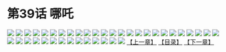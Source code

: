 # 第39话 哪吒
![](https://s1.baozimh.com/scomic/sanyanxiaotianlu-samanhua/0/38-eup3/1.jpg)
![](https://s1.baozimh.com/scomic/sanyanxiaotianlu-samanhua/0/38-eup3/2.jpg)
![](https://s1.baozimh.com/scomic/sanyanxiaotianlu-samanhua/0/38-eup3/3.jpg)
![](https://s1.baozimh.com/scomic/sanyanxiaotianlu-samanhua/0/38-eup3/4.jpg)
![](https://s1.baozimh.com/scomic/sanyanxiaotianlu-samanhua/0/38-eup3/5.jpg)
![](https://s1.baozimh.com/scomic/sanyanxiaotianlu-samanhua/0/38-eup3/6.jpg)
![](https://s1.baozimh.com/scomic/sanyanxiaotianlu-samanhua/0/38-eup3/7.jpg)
![](https://s1.baozimh.com/scomic/sanyanxiaotianlu-samanhua/0/38-eup3/8.jpg)
![](https://s1.baozimh.com/scomic/sanyanxiaotianlu-samanhua/0/38-eup3/9.jpg)
![](https://s1.baozimh.com/scomic/sanyanxiaotianlu-samanhua/0/38-eup3/10.jpg)
![](https://s1.baozimh.com/scomic/sanyanxiaotianlu-samanhua/0/38-eup3/11.jpg)
![](https://s1.baozimh.com/scomic/sanyanxiaotianlu-samanhua/0/38-eup3/12.jpg)
![](https://s1.baozimh.com/scomic/sanyanxiaotianlu-samanhua/0/38-eup3/13.jpg)
![](https://s1.baozimh.com/scomic/sanyanxiaotianlu-samanhua/0/38-eup3/14.jpg)
![](https://s1.baozimh.com/scomic/sanyanxiaotianlu-samanhua/0/38-eup3/15.jpg)
![](https://s1.baozimh.com/scomic/sanyanxiaotianlu-samanhua/0/38-eup3/16.jpg)
![](https://s1.baozimh.com/scomic/sanyanxiaotianlu-samanhua/0/38-eup3/17.jpg)
![](https://s1.baozimh.com/scomic/sanyanxiaotianlu-samanhua/0/38-eup3/18.jpg)
![](https://s1.baozimh.com/scomic/sanyanxiaotianlu-samanhua/0/38-eup3/19.jpg)
![](https://s1.baozimh.com/scomic/sanyanxiaotianlu-samanhua/0/38-eup3/20.jpg)
![](https://s1.baozimh.com/scomic/sanyanxiaotianlu-samanhua/0/38-eup3/21.jpg)
![](https://s1.baozimh.com/scomic/sanyanxiaotianlu-samanhua/0/38-eup3/22.jpg)
![](https://s1.baozimh.com/scomic/sanyanxiaotianlu-samanhua/0/38-eup3/23.jpg)
![](https://s1.baozimh.com/scomic/sanyanxiaotianlu-samanhua/0/38-eup3/24.jpg)
![](https://s1.baozimh.com/scomic/sanyanxiaotianlu-samanhua/0/38-eup3/25.jpg)
![](https://s1.baozimh.com/scomic/sanyanxiaotianlu-samanhua/0/38-eup3/26.jpg)
![](https://s1.baozimh.com/scomic/sanyanxiaotianlu-samanhua/0/38-eup3/27.jpg)
![](https://s1.baozimh.com/scomic/sanyanxiaotianlu-samanhua/0/38-eup3/28.jpg)
![](https://s1.baozimh.com/scomic/sanyanxiaotianlu-samanhua/0/38-eup3/29.jpg)
![](https://s1.baozimh.com/scomic/sanyanxiaotianlu-samanhua/0/38-eup3/30.jpg)
![](https://s1.baozimh.com/scomic/sanyanxiaotianlu-samanhua/0/38-eup3/31.jpg)
![](https://s1.baozimh.com/scomic/sanyanxiaotianlu-samanhua/0/38-eup3/32.jpg)
![](https://s1.baozimh.com/scomic/sanyanxiaotianlu-samanhua/0/38-eup3/33.jpg)
![](https://s1.baozimh.com/scomic/sanyanxiaotianlu-samanhua/0/38-eup3/34.jpg)
![](https://s1.baozimh.com/scomic/sanyanxiaotianlu-samanhua/0/38-eup3/35.jpg)
![](https://s1.baozimh.com/scomic/sanyanxiaotianlu-samanhua/0/38-eup3/36.jpg)
![](https://s1.baozimh.com/scomic/sanyanxiaotianlu-samanhua/0/38-eup3/37.jpg)
![](https://s1.baozimh.com/scomic/sanyanxiaotianlu-samanhua/0/38-eup3/38.jpg)
![](https://s1.baozimh.com/scomic/sanyanxiaotianlu-samanhua/0/38-eup3/39.jpg)
[【上一章】](./38.md)
[【目录】](./README.md)
[【下一章】](./40.md)
